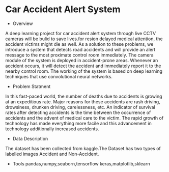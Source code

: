 # Car Accident Alert System





- Overview

A deep learning project for car accident alert system through live CCTV cameras will be bulid to save lives.for resion delayed medical attention, the accident victims might die as well. As a solution to these problems, we introduce a system that detects road accidents and will provide an alert message to the most proximate control room immediately. The camera module of the system is deployed in accident-prone areas. Whenever an accident occurs, it will detect the accident and immediately report it to the nearby control room. The working of the system is based on deep learning techniques that use convolutional neural networks.




- Problem Statment 


In this fast-paced world, the number of deaths due to accidents is growing at an expeditious rate. Major reasons for these accidents are rash driving, drowsiness, drunken driving, carelessness, etc. An indicator of survival rates after detecting accidents is the time between the occurrence of accidents and the advent of medical care to the victim. The rapid growth of technology has made everything more facile and this advancement in technology additionally increased accidents.



- Data Description 


The dataset has been collected from kaggle.The Dataset has two types of labelled images Accident and Non-Accident.


- Tools 
pandas,numpy,seaborn,tensorflow keras,matplotlib,sklearn


